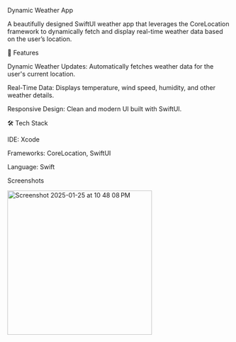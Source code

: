 Dynamic Weather App

A beautifully designed SwiftUI weather app that leverages the CoreLocation framework to dynamically fetch and display real-time weather data based on the user’s location.

🌟 Features

Dynamic Weather Updates: Automatically fetches weather data for the user's current location.

Real-Time Data: Displays temperature, wind speed, humidity, and other weather details.

Responsive Design: Clean and modern UI built with SwiftUI.

🛠️ Tech Stack

IDE: Xcode

Frameworks: CoreLocation, SwiftUI

Language: Swift

Screenshots

<img width="326" alt="Screenshot 2025-01-25 at 10 48 08 PM" src="https://github.com/user-attachments/assets/32410a2a-3ccc-42bd-8b44-f9c2d6c5e7cd" />

